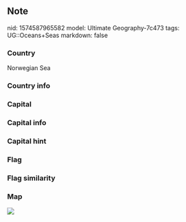 ## Note
nid: 1574587965582
model: Ultimate Geography-7c473
tags: UG::Oceans+Seas
markdown: false

### Country
Norwegian Sea

### Country info


### Capital


### Capital info


### Capital hint


### Flag


### Flag similarity


### Map
<img src="ug-map-norwegian_sea.png">
